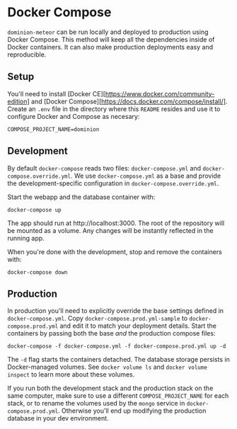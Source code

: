 # Docker Compose

`dominion-meteor` can be run locally and deployed to production using Docker Compose. This method will keep all the dependencies inside of Docker containers. It can also make production deployments easy and reproducible.


## Setup

You'll need to install [Docker CE][https://www.docker.com/community-edition] and [Docker Compose][https://docs.docker.com/compose/install/]. Create an `.env` file in the directory where this `README` resides and use it to configure Docker and Compose as necesary:

    COMPOSE_PROJECT_NAME=dominion

## Development

By default `docker-compose` reads two files: `docker-compose.yml` and `docker-compose.override.yml`. We use `docker-compose.yml` as a base and provide the development-specific configuration in `docker-compose.override.yml`.

Start the webapp and the database container with:

    docker-compose up

The app should run at http://localhost:3000. The root of the repository will be mounted as a volume. Any changes will be instantly reflected in the running app.

When you're done with the development, stop and remove the containers with:

    docker-compose down

## Production

In production you'll need to explicitly override the base settings defined in `docker-compose.yml`. Copy `docker-compose.prod.yml-sample` to `docker-compose.prod.yml` and edit it to match your deployment details. Start the containers by passing both the base _and_ the production compose files:

    docker-compose -f docker-compose.yml -f docker-compose.prod.yml up -d

The `-d` flag starts the containers detached. The database storage persists in Docker-managed volumes. See `docker volume ls` and `docker volume inspect` to learn more about these volumes.

If you run both the development stack and the production stack on the same computer, make sure to use a different `COMPOSE_PROJECT_NAME` for each stack, or to rename the volumes used by the `mongo` service in `docker-compose.prod.yml`. Otherwise you'll end up modifying the production database in your dev environment.
